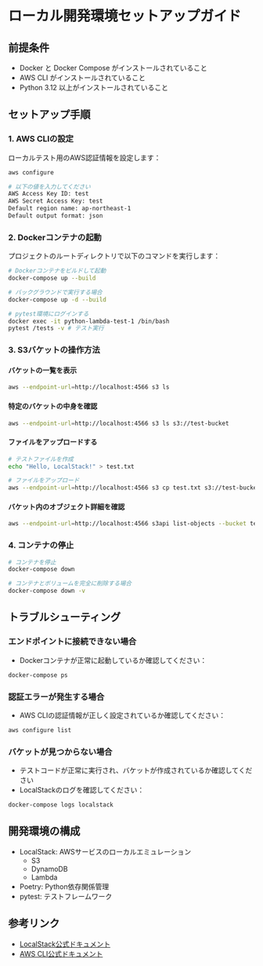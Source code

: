 # ローカル開発環境セットアップガイド

## 前提条件
- Docker と Docker Compose がインストールされていること
- AWS CLI がインストールされていること
- Python 3.12 以上がインストールされていること

## セットアップ手順

### 1. AWS CLIの設定
ローカルテスト用のAWS認証情報を設定します：
```bash
aws configure

# 以下の値を入力してください
AWS Access Key ID: test
AWS Secret Access Key: test
Default region name: ap-northeast-1
Default output format: json
```

### 2. Dockerコンテナの起動
プロジェクトのルートディレクトリで以下のコマンドを実行します：
```bash
# Dockerコンテナをビルドして起動
docker-compose up --build

# バックグラウンドで実行する場合
docker-compose up -d --build

# pytest環境にログインする
docker exec -it python-lambda-test-1 /bin/bash
pytest /tests -v # テスト実行
```

### 3. S3バケットの操作方法

#### バケットの一覧を表示
```bash
aws --endpoint-url=http://localhost:4566 s3 ls
```

#### 特定のバケットの中身を確認
```bash
aws --endpoint-url=http://localhost:4566 s3 ls s3://test-bucket
```

#### ファイルをアップロードする
```bash
# テストファイルを作成
echo "Hello, LocalStack!" > test.txt

# ファイルをアップロード
aws --endpoint-url=http://localhost:4566 s3 cp test.txt s3://test-bucket/
```

#### バケット内のオブジェクト詳細を確認
```bash
aws --endpoint-url=http://localhost:4566 s3api list-objects --bucket test-bucket
```

### 4. コンテナの停止
```bash
# コンテナを停止
docker-compose down

# コンテナとボリュームを完全に削除する場合
docker-compose down -v
```

## トラブルシューティング

### エンドポイントに接続できない場合
- Dockerコンテナが正常に起動しているか確認してください：
```bash
docker-compose ps
```

### 認証エラーが発生する場合
- AWS CLIの認証情報が正しく設定されているか確認してください：
```bash
aws configure list
```

### バケットが見つからない場合
- テストコードが正常に実行され、バケットが作成されているか確認してください
- LocalStackのログを確認してください：
```bash
docker-compose logs localstack
```

## 開発環境の構成
- LocalStack: AWSサービスのローカルエミュレーション
  - S3
  - DynamoDB
  - Lambda
- Poetry: Python依存関係管理
- pytest: テストフレームワーク

## 参考リンク
- [LocalStack公式ドキュメント](https://docs.localstack.cloud/overview/)
- [AWS CLI公式ドキュメント](https://aws.amazon.com/cli/) 